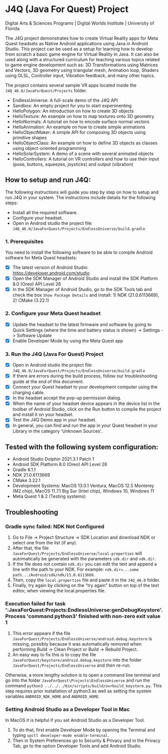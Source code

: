 # J4Q (Java For Quest) Project
Digital Arts & Sciences Programs | Digital Worlds Institute | University of Florida

The J4Q project demonstrates how to create Virtual Reality apps for Meta Quest headsets as Native Android applications using Java in Android Studio. This project can be used as a setup for learning how to develop from scratch a basic game engine for Virtual Reality in Java. It can also be used along with a structured curriculum for teaching various topics related to game engine development such as: 3D Transformations using Matrices and Vectors, 3D geometry using triangular mesh, Animation loop, Shaders using GLSL, Controller input, Vibration feedback, and many other topics.   

The project contains several sample VR apps located inside the `J4Q_46.0/JavaForQuest/Projects` folder. 
- EndlessUniverse: A full-scale demo of the J4Q API
- Sandbox: An empty project for you to start experimenting
- HelloPolygon: An introduction on how to create 3D objects
- HelloTexture: An example on how to map textures onto 3D geometry
- HelloNormals: A tutorial on how to encode surface normal vectors
- HelloAnimation: An example on how to create simple animations
- HelloObjectMaker: A simple API for composing 3D objects using primitive shapes
- HelloObjectClass: An example on how to define 3D objects as classes using object-oriented programming
- HelloSolarSystem: A demo of a scene with several animated objects
- HelloControllers: A tutorial on VR controllers and how to use their input (pose, buttons, squeezes, joysticks) and output (vibration) 

## How to setup and run J4Q:

The following instructions will guide you step by step on how to setup and run J4Q in your system. The instructions include details for the following steps:

- Install all the required software. 
- Configure your headset.
- Open in Android studio the project file: `J4Q_46.0/JavaForQuest/Projects/EndlessUniverse/build.gradle`

### 1. Prerequisites

You need to install the following software to be able to compile Android software for Meta Quest headsets:

- [x] The latest version of Android Studio: https://developer.android.com/studio
- [x] Open the SDK Manager of Android Studio and install the SDK Platform 8.0 (Oreo) API Level 26
- [x] In the SDK Manager of Android Studio, go to the SDK Tools tab and check the box `Show Package Details` and install: 1) NDK (21.0.6113669), 2) CMake (3.22.1)

### 2. Configure your Meta Quest headset

- [x] Update the headset to the latest firmware and software by going to Quick Settings (where the time and battery status is shown) -> Settings -> Software Update
- [x] Enable Developer Mode by using the Meta Quest app

### 3. Run the J4Q (Java For Quest) Project

- [x] Open in Android studio the project file: `J4Q_46.0/JavaForQuest/Projects/EndlessUniverse/build.gradle`
- [x] If there are errors during the build process, follow our troubleshooting guide at the end of this document.
- [x] Connect your Quest headset to your development computer using the charging cable.
- [x] In the headset accept the pop-up permission dialog.
- [x] When the name of your headset device appears in the device list in the toolbar of Android Studio, click on the Run button to compile the project and install it on your headset.
- [x] Test the J4Q Demo app in your headset.
- [x] In general, you can find and run the app in your Quest headset in your Library in the category 'Unknown Sources'. 

## Tested with the following system configuration:

- Android Studio Dolphin 2021.3.1 Patch 1
- Android SDK Platform 8.0 (Oreo) API Level 26
- Gradle 6.1.1
- NDK 21.0.6113669
- CMake 3.22.1
- Development Systems: MacOS 13.0.1 Ventura, MacOS 12.5 Monterey (M2 chip), MacOS 11.7.1 Big Sur (Intel chip), Windows 10, Windows 11
- Meta Quest 1 & 2 (Testing systems)

## Troubleshooting

### Gradle sync failed: NDK Not Configured

1. Go to File -> Project Structure -> SDK Location and download NDK or select one from the list (if any). 
2. After that, the file `JavaForQuest/Projects/EndlessUniverse/local.properties` will automatically be generated with the parameters `sdk.dir` and `ndk.dir`. 
3. If the file does not contain `ndk.dir` you can edit the text and append a line with the path to your NDK. For example: `ndk.dir=...some path.../Android/sdk/ndk/21.0.6113669`. 
4. Then, copy the `local.properties` file and paste it in the `J4Q_46.0` folder. 
5. Finally, try again by clicking on the "try again" button on top of the text editor, when viewing the local.properties file.

### Execution failed for task ':JavaForQuest:Projects:EndlessUniverse:genDebugKeystore'. Process 'command python3' finished with non-zero exit value 1

1. This error appears if the file `JavaForQuest/Projects/EndlessUniverse/android.debug.keystore` is missing, possibly because it was automatically removed when performing Build -> Clean Project or Build -> Rebuild Project. 
2. An easy way to fix this is to copy the file `JavaForQuest/keystore/android.debug.keystore` into the folder `JavaForQuest/Projects/EndlessUniverse` and then re-run. 

Otherwise, a more lengthy solution is to open a command line terminal and go into the folder `JavaForQuest\Projects\EndlessUniverse` and run the command `python3 ../../../bin/scripts/build/ovrbuild_keystore.py`. This step requires prior installation of python3 as well as setting the system variables `ANDROID_NDK_HOME` and `ANDROID_HOME`.

### Setting Android Studio as a Developer Tool in Mac

In MacOS it is helpful if you set Android Studio as a Developer Tool. 

1. To do that, first enable Developer Mode by opening the Terminal and typing `spctl developer-mode enable-terminal`. 
2. Then in System Preferences go to Security & Privacy and in the Privacy Tab, go to the option Developer Tools and add Android Studio.
